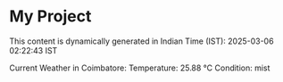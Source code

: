 # My Project

This content is dynamically generated in Indian Time (IST): 2025-03-06 02:22:43 IST


Current Weather in Coimbatore:
Temperature: 25.88 °C
Condition: mist
